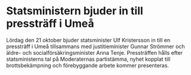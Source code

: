 # Statsministern bjuder in till pressträff i Umeå

Lördag den 21 oktober bjuder statsminister Ulf Kristersson in till en pressträff i Umeå tillsammans med justitieminister Gunnar Strömmer och äldre- och socialförsäkringsminister Anna Tenje. Pressträffen hålls efter statsministerns tal på Moderaternas partistämma, nyhet kopplat till brottsbekämpning och förebyggande arbete kommer presenteras.
